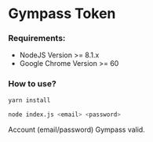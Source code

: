 # Gympass Token

### Requirements:

- NodeJS Version >= 8.1.x
- Google Chrome Version >= 60

### How to use?

```sh
yarn install

node index.js <email> <password>
```

Account (email/password) Gympass valid.